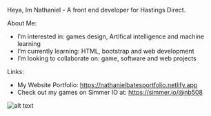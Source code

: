 
Heya, Im Nathaniel - A front end developer for Hastings Direct. 

About Me:

- I’m interested in: games design, Artifical intelligence and machine learning
- I’m currently learning: HTML, bootstrap and web development
- I’m looking to collaborate on: game, software and web projects 

Links:

- My Website Portfolio: https://nathanielbatesportfolio.netlify.app
- Check out my games on Simmer IO at: https://simmer.io/@nb508

![alt text](https://i.kym-cdn.com/photos/images/facebook/002/432/394/1e1.jpg)
